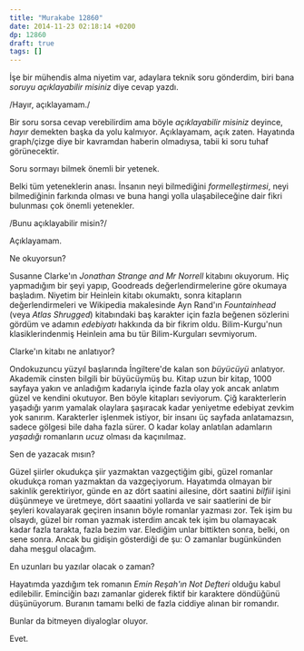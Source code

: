 ```yaml
---
title: "Murakabe 12860"
date: 2014-11-23 02:18:14 +0200
dp: 12860
draft: true
tags: []
---
```


İşe bir mühendis alma niyetim var, adaylara teknik soru gönderdim, biri
bana *soruyu açıklayabilir misiniz* diye cevap yazdı.

/Hayır, açıklayamam./

Bir soru sorsa cevap verebilirdim ama böyle *açıklayabilir misiniz*
deyince, *hayır* demekten başka da yolu kalmıyor. Açıklayamam, açık
zaten. Hayatında graph/çizge diye bir kavramdan haberin olmadıysa, tabii
ki soru tuhaf görünecektir.

Soru sormayı bilmek önemli bir yetenek.

Belki tüm yeteneklerin anası. İnsanın neyi bilmediğini
*formelleştirmesi*, neyi bilmediğinin farkında olması ve buna hangi
yolla ulaşabileceğine dair fikri bulunması çok önemli yetenekler.

/Bunu açıklayabilir misin?/

Açıklayamam.

Ne okuyorsun?

Susanne Clarke'ın *Jonathan Strange and Mr Norrell* kitabını okuyorum.
Hiç yapmadığım bir şeyi yapıp, Goodreads değerlendirmelerine göre
okumaya başladım. Niyetim bir Heinlein kitabı okumaktı, sonra kitapların
değerlendirmeleri ve Wikipedia makalesinde Ayn Rand'ın *Fountainhead*
(veya *Atlas Shrugged*) kitabındaki baş karakter için fazla beğenen
sözlerini gördüm ve adamın *edebiyatı* hakkında da bir fikrim oldu.
Bilim-Kurgu'nun klasiklerindenmiş Heinlein ama bu tür Bilim-Kurguları
sevmiyorum.

Clarke'ın kitabı ne anlatıyor?

Ondokuzuncu yüzyıl başlarında İngiltere'de kalan son *büyücüyü*
anlatıyor. Akademik cinsten bilgili bir büyücüymüş bu. Kitap uzun bir
kitap, 1000 sayfaya yakın ve anladığım kadarıyla içinde fazla olay yok
ancak anlatım güzel ve kendini okutuyor. Ben böyle kitapları seviyorum.
Çiğ karakterlerin yaşadığı yarım yamalak olaylara şaşıracak kadar
yeniyetme edebiyat zevkim yok sanırım. Karakterler işlenmek istiyor, bir
insanı üç sayfada anlatamazsın, sadece gölgesi bile daha fazla sürer. O
kadar kolay anlatılan adamların *yaşadığı* romanların *ucuz* olması da
kaçınılmaz.

Sen de yazacak mısın?

Güzel şiirler okudukça şiir yazmaktan vazgeçtiğim gibi, güzel romanlar
okudukça roman yazmaktan da vazgeçiyorum. Hayatımda olmayan bir sakinlik
gerektiriyor, günde en az dört saatini ailesine, dört saatini *bilfiil*
işini düşünmeye ve üretmeye, dört saaatini yollarda ve sair saatlerini
de bir şeyleri kovalayarak geçiren insanın böyle romanlar yazması zor.
Tek işim bu olsaydı, güzel bir roman yazmak isterdim ancak tek işim bu
olamayacak kadar fazla tarakta, fazla bezim var. Elediğim unlar
bittikten sonra, belki, on sene sonra. Ancak bu gidişin gösterdiği de
şu: O zamanlar bugünkünden daha meşgul olacağım.

En uzunları bu yazılar olacak o zaman?

Hayatımda yazdığım tek romanın *Emin Reşah'ın Not Defteri* olduğu kabul
edilebilir. Eminciğin bazı zamanlar giderek fiktif bir karaktere
döndüğünü düşünüyorum. Buranın tamamı belki de fazla ciddiye alınan bir
romandır.

Bunlar da bitmeyen diyaloglar oluyor.

Evet.

